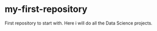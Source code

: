 # my-first-repository
First repository to start with. Here i will do all the Data Science projects.
